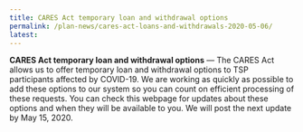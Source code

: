 ```yaml
---
title: CARES Act temporary loan and withdrawal options
permalink: /plan-news/cares-act-loans-and-withdrawals-2020-05-06/
latest: 
---
```


**CARES Act temporary loan and withdrawal options** &#8212; The CARES Act allows us to offer temporary loan and withdrawal options to TSP participants affected by COVID-19. We are working as quickly as possible to add these options to our system so you can count on efficient processing of these requests. You can check this webpage for updates about these options and when they will be available to you. We will post the next update by May 15, 2020.
